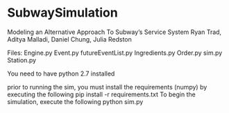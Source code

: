 # SubwaySimulation

Modeling an Alternative Approach To Subway’s Service System
Ryan Trad, Aditya Malladi, Daniel Chung, Julia Redston

Files:
Engine.py
Event.py
futureEventList.py
Ingredients.py
Order.py
sim.py
Station.py


You need to have python 2.7 installed

prior to running the sim, you must install the requirements (numpy) by executing the following
    pip install -r requirements.txt
To begin the simulation, execute the following
    python sim.py


